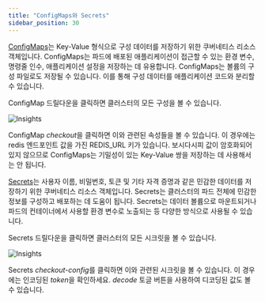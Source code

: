 ```yaml
---
title: "ConfigMaps와 Secrets"
sidebar_position: 30
---
```


[ConfigMaps](https://kubernetes.io/docs/concepts/configuration/configmap/)는 Key-Value 형식으로 구성 데이터를 저장하기 위한 쿠버네티스 리소스 객체입니다. ConfigMaps는 파드에 배포된 애플리케이션이 접근할 수 있는 환경 변수, 명령줄 인수, 애플리케이션 설정을 저장하는 데 유용합니다. ConfigMaps는 볼륨의 구성 파일로도 저장될 수 있습니다. 이를 통해 구성 데이터를 애플리케이션 코드와 분리할 수 있습니다.

ConfigMap 드릴다운을 클릭하면 클러스터의 모든 구성을 볼 수 있습니다.

![Insights](/img/resource-view/config-configMap.jpg)

ConfigMap <i>checkout</i>을 클릭하면 이와 관련된 속성들을 볼 수 있습니다. 이 경우에는 redis 엔드포인트 값을 가진 REDIS_URL 키가 있습니다. 보시다시피 값이 암호화되어 있지 않으므로 ConfigMaps는 기밀성이 있는 Key-Value 쌍을 저장하는 데 사용해서는 안 됩니다.

[Secrets](https://kubernetes.io/docs/concepts/configuration/secret/)는 사용자 이름, 비밀번호, 토큰 및 기타 자격 증명과 같은 민감한 데이터를 저장하기 위한 쿠버네티스 리소스 객체입니다. Secrets는 클러스터의 파드 전체에 민감한 정보를 구성하고 배포하는 데 도움이 됩니다. Secrets는 데이터 볼륨으로 마운트되거나 파드의 컨테이너에서 사용할 환경 변수로 노출되는 등 다양한 방식으로 사용될 수 있습니다.

Secrets 드릴다운을 클릭하면 클러스터의 모든 시크릿을 볼 수 있습니다.

![Insights](/img/resource-view/config-secrets.jpg)

Secrets <i>checkout-config</i>를 클릭하면 이와 관련된 시크릿을 볼 수 있습니다. 이 경우에는 인코딩된 <i>token</i>을 확인하세요. <i>decode</i> 토글 버튼을 사용하여 디코딩된 값도 볼 수 있습니다.